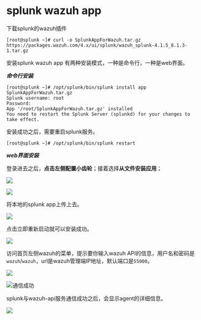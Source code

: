 # splunk wazuh app

下载splunk的wazuh插件

```
[root@splunk ~]# curl -o SplunkAppForWazuh.tar.gz https://packages.wazuh.com/4.x/ui/splunk/wazuh_splunk-4.1.5_8.1.3-1.tar.gz
```

安装splunk wazuh app 有两种安装模式，一种是命令行，一种是web界面。

_**命令行安装**_

```
[root@splunk ~]# /opt/splunk/bin/splunk install app SplunkAppForWazuh.tar.gz
Splunk username: root
Password: 
App '/root/SplunkAppForWazuh.tar.gz' installed 
You need to restart the Splunk Server (splunkd) for your changes to take effect.
```

安装成功之后，需要重启splunk服务。

```
[root@splunk ~]# /opt/splunk/bin/splunk restart
```

_**web界面安装**_

登录进去之后，**点击左侧配置小齿轮**；接着选择**从文件安装应用**；

![](<../../../.gitbook/assets/image (69).png>)

![](<../../../.gitbook/assets/image (68).png>)

将本地的splunk app上传上去。

![](<../../../.gitbook/assets/image (70).png>)

点击立即重新启动就可以安装成功。

![](<../../../.gitbook/assets/image (71).png>)

访问首页左侧wazuh的菜单，提示要你输入wazuh API的信息，用户名和密码是`wazuh`/`wazuh`，url是wazuh管理端IP地址，默认端口是`55000`。

![](<../../../.gitbook/assets/image (74).png>)

![通信成功](<../../../.gitbook/assets/image (75).png>)

splunk与wazuh-api服务通信成功之后，会显示agent的详细信息。

![](<../../../.gitbook/assets/image (76).png>)
